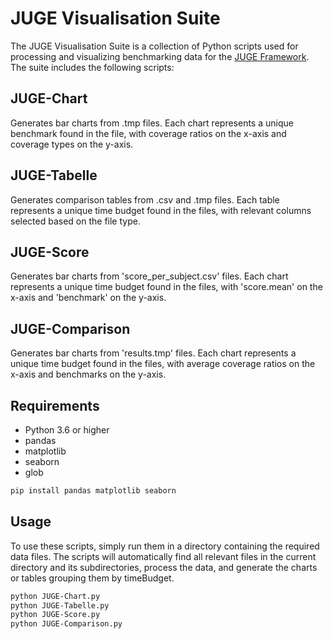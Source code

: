 # JUGE Visualisation Suite

The JUGE Visualisation Suite is a collection of Python scripts used for processing and visualizing benchmarking data for the [JUGE Framework](https://github.com/JUnitContest/JUGE). The suite includes the following scripts:

## JUGE-Chart

Generates bar charts from .tmp files. Each chart represents a unique benchmark found in the file, with coverage ratios on the x-axis and coverage types on the y-axis.

## JUGE-Tabelle

Generates comparison tables from .csv and .tmp files. Each table represents a unique time budget found in the files, with relevant columns selected based on the file type.

## JUGE-Score

Generates bar charts from 'score_per_subject.csv' files. Each chart represents a unique time budget found in the files, with 'score.mean' on the x-axis and 'benchmark' on the y-axis.

## JUGE-Comparison

Generates bar charts from 'results.tmp' files. Each chart represents a unique time budget found in the files, with average coverage ratios on the x-axis and benchmarks on the y-axis.

## Requirements

- Python 3.6 or higher
- pandas
- matplotlib
- seaborn
- glob

```bash
pip install pandas matplotlib seaborn
```

## Usage

To use these scripts, simply run them in a directory containing the required data files. The scripts will automatically find all relevant files in the current directory and its subdirectories, process the data, and generate the charts or tables grouping them by timeBudget.

```bash
python JUGE-Chart.py
python JUGE-Tabelle.py
python JUGE-Score.py
python JUGE-Comparison.py
```
